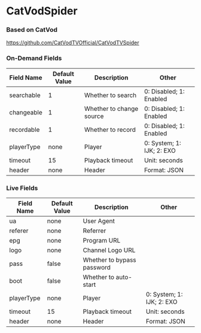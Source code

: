 # CatVodSpider

### Based on CatVod

https://github.com/CatVodTVOfficial/CatVodTVSpider

### On-Demand Fields

| Field Name | Default Value | Description              | Other                     |
| ---------- | ------------- | ------------------------ | ------------------------- |
| searchable | 1             | Whether to search        | 0: Disabled; 1: Enabled   |
| changeable | 1             | Whether to change source | 0: Disabled; 1: Enabled   |
| recordable | 1             | Whether to record        | 0: Disabled; 1: Enabled   |
| playerType | none          | Player                   | 0: System; 1: IJK; 2: EXO |
| timeout    | 15            | Playback timeout         | Unit: seconds             |
| header     | none          | Header                   | Format: JSON              |

### Live Fields

| Field Name | Default Value | Description                | Other                     |
| ---------- | ------------- | -------------------------- | ------------------------- |
| ua         | none          | User Agent                 |                           |
| referer    | none          | Referrer                   |                           |
| epg        | none          | Program URL                |                           |
| logo       | none          | Channel Logo URL           |                           |
| pass       | false         | Whether to bypass password |                           |
| boot       | false         | Whether to auto-start      |                           |
| playerType | none          | Player                     | 0: System; 1: IJK; 2: EXO |
| timeout    | 15            | Playback timeout           | Unit: seconds             |
| header     | none          | Header                     | Format: JSON              |
